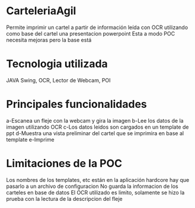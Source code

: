 # CarteleriaAgil
Permite imprimir un cartel a partir de información leída con OCR utilizando como base del cartel una presentacion powerpoint
Esta a modo POC necesita mejoras pero la base está
# Tecnologia utilizada
JAVA Swing, OCR, Lector de Webcam, POI
# Principales funcionalidades
a-Escanea un fleje con la webcam y gira la imagen
b-Lee los datos de la imagen utilizando OCR
c-Los datos leidos son cargados en un template de ppt
d-Muestra una vista preliminar del cartel que se imprimira en base al template
e-Imprime
# Limitaciones de la POC
Los nombres de los templates, etc están en la aplicación hardcore hay que pasarlo a un archivo de configuracion
No guarda la informacion de los carteles en base de datos
El OCR utilizado es limito, solamente se hizo la prueba con la lectura de la descripcion del fleje

